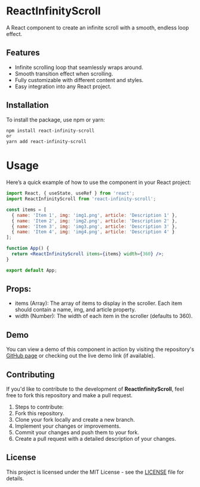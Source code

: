 # ReactInfinityScroll

A React component to create an infinite scroll with a smooth, endless loop effect.

## Features
- Infinite scrolling loop that seamlessly wraps around.
- Smooth transition effect when scrolling.
- Fully customizable with different content and styles.
- Easy integration into any React project.


## Installation

To install the package, use npm or yarn:

```bash
npm install react-infinity-scroll
or
yarn add react-infinity-scroll
```




# Usage

Here’s a quick example of how to use the component in your React project:

```jsx
import React, { useState, useRef } from 'react';
import ReactInfinityScroll from 'react-infinity-scroll';

const items = [
  { name: 'Item 1', img: 'img1.png', article: 'Description 1' },
  { name: 'Item 2', img: 'img2.png', article: 'Description 2' },
  { name: 'Item 3', img: 'img3.png', article: 'Description 3' },
  { name: 'Item 4', img: 'img4.png', article: 'Description 4' }
];

function App() {
  return <ReactInfinityScroll items={items} width={360} />;
}

export default App;
```


## Props:
- items (Array): The array of items to display in the scroller. Each item should contain a name, img, and article property.
- width (Number): The width of each item in the scroller (defaults to 360).


## Demo
You can view a demo of this component in action by visiting the repository's [GitHub page](https://pages.github.com) or checking out the live demo link (if available).



## Contributing
If you'd like to contribute to the development of **ReactInfinityScroll**, feel free to fork this repository and make a pull request.

1. Steps to contribute:
2. Fork this repository.
3. Clone your fork locally and create a new branch.
4. Implement your changes or improvements.
5. Commit your changes and push them to your fork.
6. Create a pull request with a detailed description of your changes.



## License
This project is licensed under the MIT License - see the [LICENSE](LICENSE) file for details.

